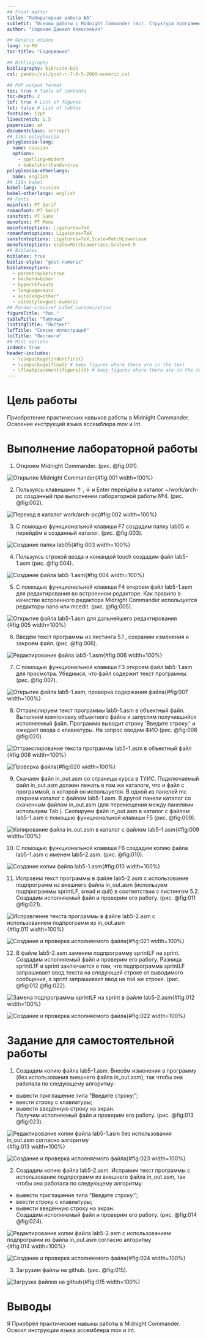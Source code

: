 ```yaml
---
## Front matter
title: "Лабораторная работа №5"
subletit: "Основы работы с Midnight Commander (mc). Структура программы на языке ассемблера NASM. Системные вызовы в ОС GNU Linux"
author: "Седохин Даниил Алексеевич"

## Generic otions
lang: ru-RU
toc-title: "Содержание"

## Bibliography
bibliography: bib/cite.bib
csl: pandoc/csl/gost-r-7-0-5-2008-numeric.csl

## Pdf output format
toc: true # Table of contents
toc-depth: 2
lof: true # List of figures
lot: false # List of tables
fontsize: 12pt
linestretch: 1.5
papersize: a4
documentclass: scrreprt
## I18n polyglossia
polyglossia-lang:
  name: russian
  options:
	- spelling=modern
	- babelshorthands=true
polyglossia-otherlangs:
  name: english
## I18n babel
babel-lang: russian
babel-otherlangs: english
## Fonts
mainfont: PT Serif
romanfont: PT Serif
sansfont: PT Sans
monofont: PT Mono
mainfontoptions: Ligatures=TeX
romanfontoptions: Ligatures=TeX
sansfontoptions: Ligatures=TeX,Scale=MatchLowercase
monofontoptions: Scale=MatchLowercase,Scale=0.9
## Biblatex
biblatex: true
biblio-style: "gost-numeric"
biblatexoptions:
  - parentracker=true
  - backend=biber
  - hyperref=auto
  - language=auto
  - autolang=other*
  - citestyle=gost-numeric
## Pandoc-crossref LaTeX customization
figureTitle: "Рис."
tableTitle: "Таблица"
listingTitle: "Листинг"
lofTitle: "Список иллюстраций"
lolTitle: "Листинги"
## Misc options
indent: true
header-includes:
  - \usepackage{indentfirst}
  - \usepackage{float} # keep figures where there are in the text
  - \floatplacement{figure}{H} # keep figures where there are in the text
---
```


# Цель работы
Приобретение практических навыков работы в Midnight Commander. Освоение инструкций
языка ассемблера mov и int.

# Выполнение лабораторной работы
1) Откроем Midnight Commander. (рис. @fig:001).

![Открытие Midnight Commander](image/1.jpeg){#fig:001 width=100%} 

2) Пользуясь клавишами ↑ , ↓ и Enter перейдём в каталог ~/work/arch-pc созданный при выполнении лабораторной работы №4. (рис. @fig:002).

![Переход в каталог work/arch-pc](image/2.jpeg){#fig:002 width=100%}

3) С помощью функциональной клавиши F7 создадим папку lab05 и перейдём в созданный каталог. (рис. @fig:003).

![Создание папки lab05](image/3.jpeg){#fig:003 width=100%}

4) Пользуясь строкой ввода и командой touch создадим файл lab5-1.asm  (рис. @fig:004).

![Создание файла lab5-1.asm](image/4.jpeg){#fig:004 width=100%}

5) С помощью функциональной клавиши F4 откроем файл lab5-1.asm для редактирования во встроенном редакторе. Как правило в качестве встроенного редактора Midnight Commander используется редакторы nano или mcedit. (рис. @fig:005).

![Открытие файла lab5-1.asm для дальнейшего редактирования](image/5.jpeg){#fig:005 width=100%}

6) Введём текст программы из листинга 5.1 , сохраним изменения и закроем файл. (рис. @fig:006).

![Редактирование файла lab5-1.asm](image/6.jpeg){#fig:006 width=100%}

7) С помощью функциональной клавиши F3 откроем файл lab5-1.asm для просмотра. Убедимся, что файл содержит текст программы. (рис. @fig:007).

![Открытие файла lab5-1.asm, проверка содержания файла](image/7.jpeg){#fig:007 width=100%}

8) Оттранслируем текст программы lab5-1.asm в объектный файл. Выполним компоновку объектного файла и запустим получившийся исполняемый файл. Программа выводит строку 'Введите строку:' и ожидает ввода с клавиатуры. На запрос вводим ФИО (рис. @fig:008 @fig:020).

![Оттранслирование текста программы lab5-1.asm в объектный файл](image/8.jpeg){#fig:008 width=100%}

![Проверка файла](image/20.jpeg){#fig:020 width=100%}

9) Скачаем файл in_out.asm со страницы курса в ТУИС. Подключаемый файл in_out.asm должен лежать в том же каталоге, что и файл с программой, в которой он используется. В одной из панелей mc откроем каталог с файлом lab5-1.asm. В другой панели каталог со скаченным файлом in_out.asm (для перемещения между панелями используем Tab ).
Скопируем файл in_out.asm в каталог с файлом lab5-1.asm с помощью функциональной клавиши F5  (рис. @fig:009). 
 
![Копирование файла in_out.asm в каталог с файлом lab5-1.asm](image/9.jpeg){#fig:009 width=100%}
 
10) С помощью функциональной клавиши F6 создадим копию файла lab5-1.asm с именем lab5-2.asm. (рис. @fig:010).

![Создание копии файла lab5-1.asm](image/10.jpeg){#fig:010 width=100%}

11) Исправим текст программы в файле lab5-2.asm с использование подпрограмм из внешнего файла in_out.asm (используем подпрограммы sprintLF, sread и quit) в соответствии с листингом 5.2. Создадим исполняемый файл и проверим его работу. (рис. @fig:011 @fig:021).

![Исправление текста программы в файле lab5-2.asm с использованием подпрограмм из in_out.asm](image/11.jpeg){#fig:011 width=100%}

![Создание и проверка исполняемого файла](image/21.jpeg){#fig:021 width=100%}

12) В файле lab5-2.asm заменим подпрограмму sprintLF на sprint. Создадим исполняемый файл и проверим его работу. Разница sprintLfF и sprint заключается в том, что подпрограмма sprintLF запрашивает ввод текста на следующей строке от выводимого сообщения, а sprint запрашивает ввод на той же строке. (рис. @fig:012 @fig:022).

![Замена подпрограммы sprintLF на sprint в файле lab5-2.asm](image/12.jpeg){#fig:012 width=100%}

![Создание и проверка исполняемого файла](image/22.jpeg){#fig:022 width=100%}

# Задание для самостоятельной работы

1) Создадим копию файла lab5-1.asm. Внесём изменения в программу (без использования внешнего файла in_out.asm), так чтобы она работала по следующему алгоритму:
-  вывести приглашение типа “Введите строку:”;
-  ввести строку с клавиатуры;
-  вывести введённую строку на экран.  
Получим исполняемый файл и проверим его работу. (рис. @fig:013 @fig:023).

![Редактирование копии файла lab5-1.asm без использования in_out.asm согласно алгоритму](image/13.jpeg){#fig:013 width=100%}

![Создание и проверка исполняемого файла](image/23.jpeg){#fig:023 width=100%}

2) Создадим копию файла lab5-2.asm. Исправим текст программы с использование подпрограмм из внешнего файла in_out.asm, так чтобы она работала по следующему
алгоритму:
-  вывести приглашение типа “Введите строку:”;
-  ввести строку с клавиатуры;
-  вывести введённую строку на экран.  
Создадим исполняемый файл и проверим его работу. (рис. @fig:014 @fig:024).

![Редактирование копии файла lab5-2.asm с использованием подпрограмм из файла in_out.asm согласно алгоритму](image/14.jpeg){#fig:014 width=100%}

![Создание и проверка исполняемого файла](image/24.jpeg){#fig:024 width=100%}

3) Загрузим файлы на github. (рис. @fig:015).

![Загрузка файлов на github](image/15.jpeg){#fig:015 width=100%}

# Выводы
Я Приобрёл практические навыкы работы в Midnight Commander. Освоил инструкции языка ассемблера mov и int.
